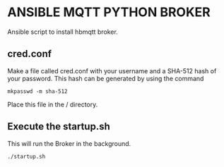 # ANSIBLE MQTT PYTHON BROKER

Ansible script to install hbmqtt broker.

## cred.conf

Make a file called cred.conf with your username and a SHA-512 hash of your password. This hash can be generated by using the command
```
mkpasswd -m sha-512
```

Place this file in the / directory.

## Execute the startup.sh

This will run the Broker in the background.
```
./startup.sh
```
